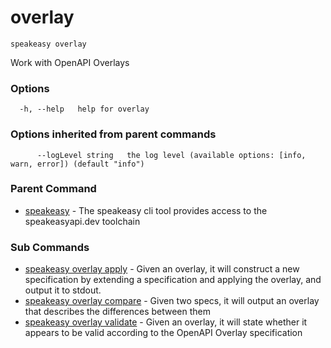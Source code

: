 # overlay  
`speakeasy overlay`  


Work with OpenAPI Overlays  

### Options

```
  -h, --help   help for overlay
```

### Options inherited from parent commands

```
      --logLevel string   the log level (available options: [info, warn, error]) (default "info")
```

### Parent Command

* [speakeasy](../README.md)	 - The speakeasy cli tool provides access to the speakeasyapi.dev toolchain
### Sub Commands

* [speakeasy overlay apply](apply.md)	 - Given an overlay, it will construct a new specification by extending a specification and applying the overlay, and output it to stdout.
* [speakeasy overlay compare](compare.md)	 - Given two specs, it will output an overlay that describes the differences between them
* [speakeasy overlay validate](validate.md)	 - Given an overlay, it will state whether it appears to be valid according to the OpenAPI Overlay specification
